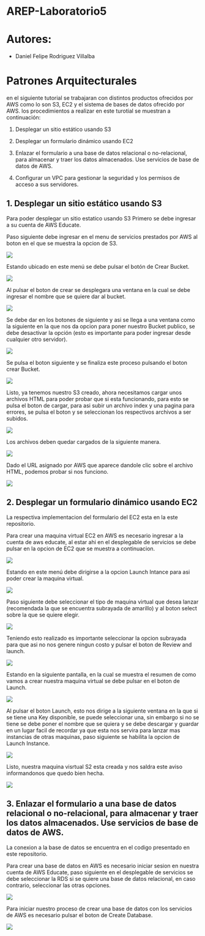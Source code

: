 # AREP-Laboratorio5

# Autores:
* Daniel Felipe Rodriguez Villalba

# Patrones Arquitecturales
en el siguiente tutorial se trabajaran con distintos productos ofrecidos por AWS como lo son S3, EC2 y el sistema de bases de datos ofrecido por AWS. los procedimientos a realizar en este turotial se muestran a continuación:  
1. Desplegar un sitio estático usando S3

2. Desplegar un formulario dinámico usando EC2

3. Enlazar el formulario a una base de datos relacional o no-relacional, para almacenar y traer los datos almacenados. Use servicios de base de datos de AWS.

4. Configurar un VPC para gestionar la seguridad y los permisos de acceso a sus servidores.

## 1. Desplegar un sitio estático usando S3


Para poder desplegar un sitio estatico usando S3 Primero se debe ingresar a su cuenta de AWS Educate.

Paso siguiente debe ingresar en el menu de servicios prestados por AWS al boton en el que se muestra la opcion de S3.

![](https://github.com/danielrodriguezvillalba/AREP-Laboratorio5/blob/master/resources/S3Servicios.PNG) 

Estando ubicado en este menú se debe pulsar el botón de Crear Bucket.

![](https://github.com/danielrodriguezvillalba/AREP-Laboratorio5/blob/master/resources/S3New.PNG) 

Al pulsar el boton de crear se desplegara una ventana en la cual se debe ingresar el nombre que se quiere dar al bucket.

![](https://github.com/danielrodriguezvillalba/AREP-Laboratorio5/blob/master/resources/NombreBucket.PNG)

Se debe dar en los botones de siguiente y asi se llega a una ventana como la siguiente en la que nos da opcion para poner nuestro Bucket publico, se debe desactivar la opción (esto es importante para poder ingresar desde cualquier otro servidor).

![](https://github.com/danielrodriguezvillalba/AREP-Laboratorio5/blob/master/resources/BucketPublico.PNG)

Se pulsa el boton siguiente y se finaliza este proceso pulsando el boton crear Bucket.

![](https://github.com/danielrodriguezvillalba/AREP-Laboratorio5/blob/master/resources/CrearBucket.PNG)

Listo, ya tenemos nuestro S3 creado, ahora necesitamos cargar unos archivos HTML para poder probar que si esta funcionando, para esto se pulsa el boton de cargar, para asi subir un archivo index y una pagina para errores, se pulsa el boton y se seleccionan los respectivos archivos a ser subidos.

![](https://github.com/danielrodriguezvillalba/AREP-Laboratorio5/blob/master/resources/CargarBucket.PNG)

Los archivos deben quedar cargados de la siguiente manera.

![](https://github.com/danielrodriguezvillalba/AREP-Laboratorio5/blob/master/resources/HTMLBucket.PNG)

Dado el URL asignado por AWS que aparece dandole clic sobre el archivo HTML, podemos probar si nos funciono.

![](https://github.com/danielrodriguezvillalba/AREP-Laboratorio5/blob/master/resources/IndexBucket.PNG)

## 2. Desplegar un formulario dinámico usando EC2

La respectiva implementacion del formulario del EC2 esta en la este repositorio.

Para crear una maquina virtual EC2 en AWS es necesario ingresar a la cuenta de aws educate, al estar ahi en el desplegable de servicios se debe pulsar en la opcion de EC2 que se muestra a continuacion.

![](https://github.com/danielrodriguezvillalba/AREP-Laboratorio5/blob/master/resources/EC1.PNG)

Estando en este menú debe dirigirse a la opcion Launch Intance para asi poder crear la maquina virtual.

![](https://github.com/danielrodriguezvillalba/AREP-Laboratorio5/blob/master/resources/EC2.PNG)

Paso siguiente debe seleccionar el tipo de maquina virtual que desea lanzar (recomendada la que se encuentra subrayada de amarillo) y al boton select sobre la que se quiere elegir.

![](https://github.com/danielrodriguezvillalba/AREP-Laboratorio5/blob/master/resources/EC3.PNG)

Teniendo esto realizado es importante seleccionar la opcion subrayada para que asi no nos genere ningun costo y pulsar el boton de Review and launch.

![](https://github.com/danielrodriguezvillalba/AREP-Laboratorio5/blob/master/resources/EC4.PNG)

Estando en la siguiente pantalla, en la cual se muestra el resumen de como vamos a crear nuestra maquina virtual se debe  pulsar en el boton de Launch.

![](https://github.com/danielrodriguezvillalba/AREP-Laboratorio5/blob/master/resources/EC5.PNG)

Al pulsar el boton Launch, esto nos dirige a la siguiente ventana en la que si se tiene una Key disponible, se puede seleccionar una, sin embargo si no se tiene se debe poner el nombre que se quiera y se debe descargar y guardar en un lugar facil de recordar ya que esta nos servira para lanzar mas instancias de otras maquinas, paso siguiente se habilita la opcion de Launch Instance.

![](https://github.com/danielrodriguezvillalba/AREP-Laboratorio5/blob/master/resources/EC6.PNG)

Listo, nuestra maquina visrtual S2 esta creada y nos saldra este aviso informandonos que quedo bien hecha.

![](https://github.com/danielrodriguezvillalba/AREP-Laboratorio5/blob/master/resources/EC7.PNG)


## 3. Enlazar el formulario a una base de datos relacional o no-relacional, para almacenar y traer los datos almacenados. Use servicios de base de datos de AWS.

La conexion a la base de datos se encuentra en el codigo presentado en este repositorio.

Para crear una base de datos en AWS es necesario iniciar sesion en nuestra cuenta de AWS Educate, paso siguiente en el desplegable de servicios se debe seleccionar la RDS si se quiere una base de datos relacional, en caso contrario, seleccionar las otras opciones.

![](https://github.com/danielrodriguezvillalba/AREP-Laboratorio5/blob/master/resources/BD1.PNG)

Para iniciar nuestro proceso de crear una base de datos con los servicios de AWS es necesario pulsar el boton de Create Database.

![](https://github.com/danielrodriguezvillalba/AREP-Laboratorio5/blob/master/resources/BD2.PNG)
